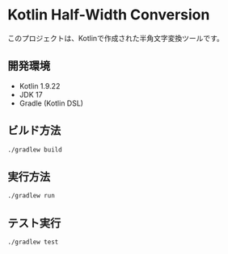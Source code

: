 # Kotlin Half-Width Conversion

このプロジェクトは、Kotlinで作成された半角文字変換ツールです。

## 開発環境

- Kotlin 1.9.22
- JDK 17
- Gradle (Kotlin DSL)

## ビルド方法

```bash
./gradlew build
```

## 実行方法

```bash
./gradlew run
```

## テスト実行

```bash
./gradlew test
```
